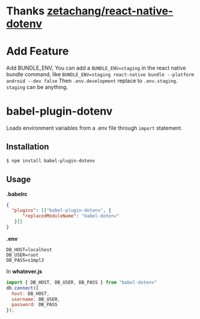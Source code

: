# Thanks [zetachang/react-native-dotenv](https://github.com/zetachang/react-native-dotenv)

# Add Feature

Add BUNDLE_ENV, You can add a `BUNDLE_ENV=staging` in the react native bundle command, like `BUNDLE_ENV=staging react-native bundle --platform android --dev false`
Then `.env.development` replace to `.env.staging`. `staging` can be anything.

# babel-plugin-dotenv

Loads environment variables from a .env file through `import` statement.

## Installation

```sh
$ npm install babel-plugin-dotenv
```

## Usage

**.babelrc**

```json
{
  "plugins": [["babel-plugin-dotenv", {
      "replacedModuleName": "babel-dotenv"
   }]]
}
```

**.env**

```
DB_HOST=localhost
DB_USER=root
DB_PASS=s1mpl3
```

In **whatever.js**

```js
import { DB_HOST, DB_USER, DB_PASS } from "babel-dotenv"
db.connect({
  host: DB_HOST,
  username: DB_USER,
  password: DB_PASS
});
```
